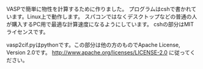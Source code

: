 VASPで簡単に物性を計算するために作りました。
プログラムはcshで書かれています。Linux上で動作します。
スパコンではなくデスクトップなどの普通の人が購入するPC用で最適な計算速度になるようにしています。
cshの部分はMITライセンスです。

vasp2cif.pyはpythonです。この部分は他の方のものでApache License, Version 2.0です。
http://www.apache.org/licenses/LICENSE-2.0 に従ってください。
